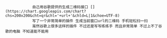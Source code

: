 				
				自己用谷歌提供的生成二维码接口 [](https://chart.googleapis.com/chart?chs=200x200&cht=qr&chl='+url+'&chld=L|1&choe=UTF-8)
				写了一个非常简单的插件 生成当前窗口url的二维码 手机轻松扫一扫
				虽然谷歌上很多这样的插件 不过还是写写练练手 而且非常简单 不过上不了谷歌的电脑 不知道能不能用
